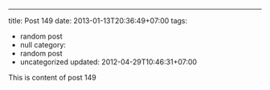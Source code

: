 ---
title: Post 149
date: 2013-01-13T20:36:49+07:00
tags:
  - random post
  - null
category:
  - random post
  - uncategorized
updated: 2012-04-29T10:46:31+07:00

This is content of post 149